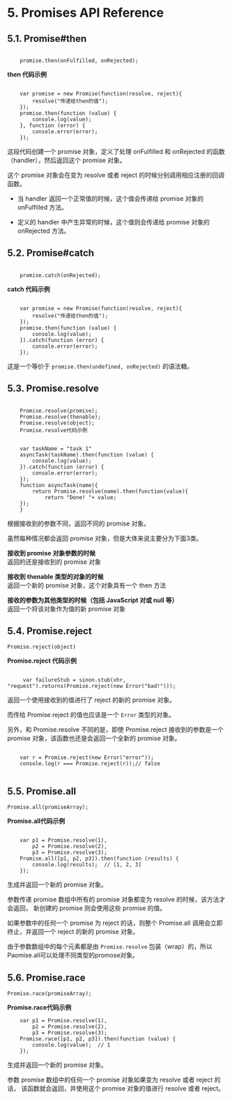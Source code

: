 # 5. Promises API Reference

## 5.1. Promise#then

```

    promise.then(onFulfilled, onRejected);

```

**then 代码示例**

```

    var promise = new Promise(function(resolve, reject){
        resolve("传递给then的值");
    });
    promise.then(function (value) {
        console.log(value);
    }, function (error) {
        console.error(error);
    });

```

这段代码创建一个 promise 对象，定义了处理 onFulfilled 和 onRejected 的函数（handler），然后返回这个 promise 对象。

这个 promise 对象会在变为 resolve 或者 reject 的时候分别调用相应注册的回调函数。

- 当 handler 返回一个正常值的时候，这个值会传递给 promise 对象的 onFulfilled 方法。

- 定义的 handler 中产生异常的时候，这个值则会传递给 promise 对象的 onRejected 方法。

## 5.2. Promise#catch

```

    promise.catch(onRejected);

```

**catch 代码示例**

```

    var promise = new Promise(function(resolve, reject){
        resolve("传递给then的值");
    });
    promise.then(function (value) {
        console.log(value);
    }).catch(function (error) {
        console.error(error);
    });

```

这是一个等价于 `promise.then(undefined, onRejected)` 的语法糖。

## 5.3. Promise.resolve

```

    Promise.resolve(promise);
    Promise.resolve(thenable);
    Promise.resolve(object);
    Promise.resolve代码示例

```

```

    var taskName = "task 1"
    asyncTask(taskName).then(function (value) {
        console.log(value);
    }).catch(function (error) {
        console.error(error);
    });
    function asyncTask(name){
        return Promise.resolve(name).then(function(value){
            return "Done! "+ value;
    });
    }

```

根据接收到的参数不同，返回不同的 promise 对象。

虽然每种情况都会返回 promise 对象，但是大体来说主要分为下面3类。

**接收到 promise 对象参数的时候**  
返回的还是接收到的 promise 对象

**接收到 thenable 类型的对象的时候**  
返回一个新的 promise 对象，这个对象具有一个 then 方法

**接收的参数为其他类型的时候（包括 JavaScript 对或 null 等）**  
返回一个将该对象作为值的新 promise 对象

## 5.4. Promise.reject

    Promise.reject(object)

**Promise.reject 代码示例**

```

     var failureStub = sinon.stub(xhr, "request").returns(Promise.reject(new Error("bad!")));

```

返回一个使用接收到的值进行了 reject 的新的 promise 对象。

而传给 Promise.reject 的值也应该是一个 `Error` 类型的对象。

另外，和 Promise.resolve 不同的是，即使 Promise.reject 接收到的参数是一个 promise 对象，该函数也还是会返回一个全新的 promise 对象。

```

    var r = Promise.reject(new Error("error"));
    console.log(r === Promise.reject(r));// false


```

## 5.5. Promise.all

    Promise.all(promiseArray);

**Promise.all代码示例**

```

    var p1 = Promise.resolve(1),
        p2 = Promise.resolve(2),
        p3 = Promise.resolve(3);
    Promise.all([p1, p2, p3]).then(function (results) {
        console.log(results);  // [1, 2, 3]
    });

```

生成并返回一个新的 promise 对象。

参数传递 promise 数组中所有的 promise 对象都变为 resolve 的时候，该方法才会返回， 新创建的 promise 则会使用这些 promise 的值。

如果参数中的任何一个 promise 为 reject 的话，则整个 Promise.all 调用会立即终止，并返回一个 reject 的新的 promise 对象。

由于参数数组中的每个元素都是由 `Promise.resolve` 包装（wrap）的，所以Paomise.all可以处理不同类型的promose对象。

## 5.6. Promise.race

    Promise.race(promiseArray);

**Promise.race代码示例**

```
    var p1 = Promise.resolve(1),
        p2 = Promise.resolve(2),
        p3 = Promise.resolve(3);
    Promise.race([p1, p2, p3]).then(function (value) {
        console.log(value);  // 1
    });

```

生成并返回一个新的 promise 对象。

参数 promise 数组中的任何一个 promise 对象如果变为 resolve 或者 reject 的话， 该函数就会返回，并使用这个 promise 对象的值进行 resolve 或者 reject。